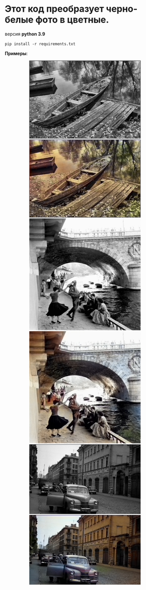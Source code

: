# Этот код преобразует черно-белые фото в цветные.

версия __python 3.9__

```Библиотеки
pip install -r requirements.txt
```

__Примеры__:

<p align="center">
  <img src="test_input/1.jpg" width="350" title="input1">
  <img src="test_output/1.jpg" width="350" title="output1">
  <br>
  <img src="test_input/2.jpg" width="350" title="input2">
  <img src="test_output/2.jpg" width="350" title="output2">
  <br>
  <img src="test_input/3.jpg" width="350" title="input3">
  <img src="test_output/3.jpg" width="350" title="output3">
</p>
